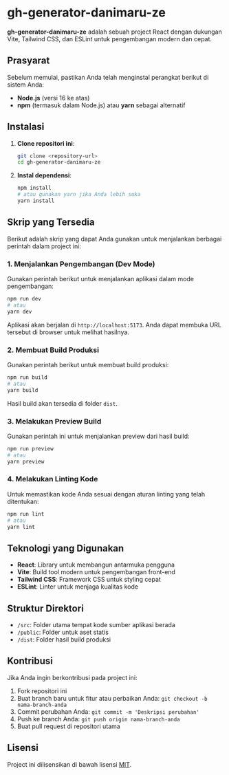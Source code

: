# gh-generator-danimaru-ze

**gh-generator-danimaru-ze** adalah sebuah project React dengan dukungan Vite, Tailwind CSS, dan ESLint untuk pengembangan modern dan cepat.

## Prasyarat

Sebelum memulai, pastikan Anda telah menginstal perangkat berikut di sistem Anda:

- **Node.js** (versi 16 ke atas)
- **npm** (termasuk dalam Node.js) atau **yarn** sebagai alternatif

## Instalasi

1. **Clone repositori ini**:

   ```bash
   git clone <repository-url>
   cd gh-generator-danimaru-ze
   ```

2. **Instal dependensi**:

   ```bash
   npm install
   # atau gunakan yarn jika Anda lebih suka
   yarn install
   ```

## Skrip yang Tersedia

Berikut adalah skrip yang dapat Anda gunakan untuk menjalankan berbagai perintah dalam project ini:

### 1. Menjalankan Pengembangan (Dev Mode)

Gunakan perintah berikut untuk menjalankan aplikasi dalam mode pengembangan:

```bash
npm run dev
# atau
yarn dev
```

Aplikasi akan berjalan di `http://localhost:5173`. Anda dapat membuka URL tersebut di browser untuk melihat hasilnya.

### 2. Membuat Build Produksi

Gunakan perintah berikut untuk membuat build produksi:

```bash
npm run build
# atau
yarn build
```

Hasil build akan tersedia di folder `dist`.

### 3. Melakukan Preview Build

Gunakan perintah ini untuk menjalankan preview dari hasil build:

```bash
npm run preview
# atau
yarn preview
```

### 4. Melakukan Linting Kode

Untuk memastikan kode Anda sesuai dengan aturan linting yang telah ditentukan:

```bash
npm run lint
# atau
yarn lint
```

## Teknologi yang Digunakan

- **React**: Library untuk membangun antarmuka pengguna
- **Vite**: Build tool modern untuk pengembangan front-end
- **Tailwind CSS**: Framework CSS untuk styling cepat
- **ESLint**: Linter untuk menjaga kualitas kode

## Struktur Direktori

- `/src`: Folder utama tempat kode sumber aplikasi berada
- `/public`: Folder untuk aset statis
- `/dist`: Folder hasil build produksi

## Kontribusi

Jika Anda ingin berkontribusi pada project ini:

1. Fork repositori ini
2. Buat branch baru untuk fitur atau perbaikan Anda: `git checkout -b nama-branch-anda`
3. Commit perubahan Anda: `git commit -m 'Deskripsi perubahan'`
4. Push ke branch Anda: `git push origin nama-branch-anda`
5. Buat pull request di repositori utama

## Lisensi

Project ini dilisensikan di bawah lisensi [MIT](LICENSE).

